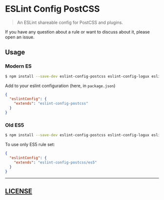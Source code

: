 # ESLint Config PostCSS

> An ESLint shareable config for PostCSS and plugins.

If you have any question about a rule or want to discuss about it, please open an issue.

## Usage

### Modern ES

```sh
$ npm install --save-dev eslint-config-postcss eslint-config-logux eslint-config-standard eslint-plugin-promise eslint-plugin-jest eslint-plugin-node eslint-plugin-standard eslint-plugin-security eslint-plugin-import eslint-plugin-prefer-let
```

Add to your eslint configuration (here, in `package.json`)

```json
{
  "eslintConfig": {
    "extends": "eslint-config-postcss"
  }
}
```

### Old ES5

```sh
$ npm install --save-dev eslint-config-postcss eslint-config-logux eslint-config-standard eslint-plugin-promise eslint-plugin-jest eslint-plugin-node eslint-plugin-es5 eslint-plugin-standard eslint-plugin-security eslint-plugin-import
```

To use only ES5 rule set:

```json
{
  "eslintConfig": {
    "extends": "eslint-config-postcss/es5"
  }
}
```

---

## [LICENSE](LICENSE)
